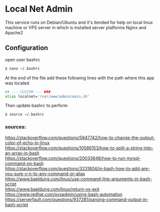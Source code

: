 # Local Net Admin
This service runs on Debian/Ubuntu and it's itended for help on local linux machine or VPS server in which is installed server platforms Nginx and Apache2

## Configuration
open user bashrc
```bash
$ nano ~/.bashrc
```
At the end of the file add these following lines with the path where this app was located
```bash
## --- CUSTOM --- ###
alias localnet='/var/www/admin/main.sh'
```
Then update bashrc to perform
```bash
$ source ~/.bashrc
```

### sources:
https://stackoverflow.com/questions/5947742/how-to-change-the-output-color-of-echo-in-linux \
https://stackoverflow.com/questions/10586153/how-to-split-a-string-into-an-array-in-bash \
https://stackoverflow.com/questions/20033648/how-to-run-mysql-command-on-bash \
https://stackoverflow.com/questions/3231804/in-bash-how-to-add-are-you-sure-y-n-to-any-command-or-alias \
https://www.baeldung.com/linux/use-command-line-arguments-in-bash-script \
https://www.baeldung.com/linux/return-vs-exit \
https://www.redhat.com/sysadmin/using-bash-automation \
https://serverfault.com/questions/937281/parsing-command-output-in-bash-script
